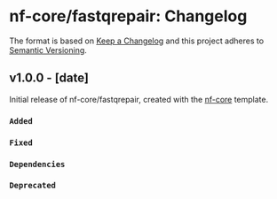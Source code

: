 # nf-core/fastqrepair: Changelog

The format is based on [Keep a Changelog](https://keepachangelog.com/en/1.0.0/)
and this project adheres to [Semantic Versioning](https://semver.org/spec/v2.0.0.html).

## v1.0.0 - [date]

Initial release of nf-core/fastqrepair, created with the [nf-core](https://nf-co.re/) template.

### `Added`

### `Fixed`

### `Dependencies`

### `Deprecated`
